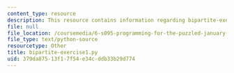 ```yaml
---
content_type: resource
description: This resource contains information regarding bipartite-exercise1.py.
file: null
file_location: /coursemedia/6-s095-programming-for-the-puzzled-january-iap-2018/379da87513f17f54e34cddb33b29d774_bipartite-exercise1.py
file_type: text/python-source
resourcetype: Other
title: bipartite-exercise1.py
uid: 379da875-13f1-7f54-e34c-ddb33b29d774
---
```

